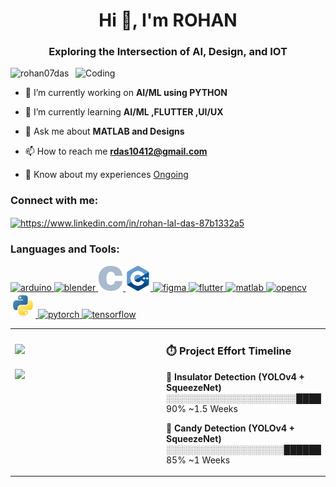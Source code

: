 <h1 align="center">Hi 👋, I'm ROHAN</h1>
<h3 align="center">Exploring the Intersection of AI, Design, and IOT</h3>
<img align="right" alt="Coding" width="400" src="https://media.giphy.com/media/K5kfQExKk731K/giphy.gif">
<p align="left"> <img src="https://komarev.com/ghpvc/?username=rohan07das&label=Profile%20views&color=0e75b6&style=flat" alt="rohan07das" /> </p>

- 🔭 I’m currently working on **AI/ML using PYTHON**

- 🌱 I’m currently learning **AI/ML ,FLUTTER ,UI/UX**

- 💬 Ask me about **MATLAB and Designs**

- 📫 How to reach me **rdas10412@gmail.com**

- 📄 Know about my experiences [Ongoing](Ongoing)

<h3 align="left">Connect with me:</h3>
<p align="left">
<a href="https://www.linkedin.com/in/rohan-lal-das-87b1332a5" target="blank"><img align="center" src="https://raw.githubusercontent.com/rahuldkjain/github-profile-readme-generator/master/src/images/icons/Social/linked-in-alt.svg" alt="https://www.linkedin.com/in/rohan-lal-das-87b1332a5" height="30" width="40" /></a>
</p>

<h3 align="left">Languages and Tools:</h3>
<p align="left"> <a href="https://www.arduino.cc/" target="_blank" rel="noreferrer"> <img src="https://cdn.worldvectorlogo.com/logos/arduino-1.svg" alt="arduino" width="40" height="40"/> </a> <a href="https://www.blender.org/" target="_blank" rel="noreferrer"> <img src="https://download.blender.org/branding/community/blender_community_badge_white.svg" alt="blender" width="40" height="40"/> </a> <a href="https://www.cprogramming.com/" target="_blank" rel="noreferrer"> <img src="https://raw.githubusercontent.com/devicons/devicon/master/icons/c/c-original.svg" alt="c" width="40" height="40"/> </a> <a href="https://www.w3schools.com/cpp/" target="_blank" rel="noreferrer"> <img src="https://raw.githubusercontent.com/devicons/devicon/master/icons/cplusplus/cplusplus-original.svg" alt="cplusplus" width="40" height="40"/> </a> <a href="https://www.figma.com/" target="_blank" rel="noreferrer"> <img src="https://www.vectorlogo.zone/logos/figma/figma-icon.svg" alt="figma" width="40" height="40"/> </a> <a href="https://flutter.dev" target="_blank" rel="noreferrer"> <img src="https://www.vectorlogo.zone/logos/flutterio/flutterio-icon.svg" alt="flutter" width="40" height="40"/> </a> <a href="https://www.mathworks.com/" target="_blank" rel="noreferrer"> <img src="https://upload.wikimedia.org/wikipedia/commons/2/21/Matlab_Logo.png" alt="matlab" width="40" height="40"/> </a> <a href="https://opencv.org/" target="_blank" rel="noreferrer"> <img src="https://www.vectorlogo.zone/logos/opencv/opencv-icon.svg" alt="opencv" width="40" height="40"/> </a> <a href="https://www.python.org" target="_blank" rel="noreferrer"> <img src="https://raw.githubusercontent.com/devicons/devicon/master/icons/python/python-original.svg" alt="python" width="40" height="40"/> </a> <a href="https://pytorch.org/" target="_blank" rel="noreferrer"> <img src="https://www.vectorlogo.zone/logos/pytorch/pytorch-icon.svg" alt="pytorch" width="40" height="40"/> </a> <a href="https://www.tensorflow.org" target="_blank" rel="noreferrer"> <img src="https://www.vectorlogo.zone/logos/tensorflow/tensorflow-icon.svg" alt="tensorflow" width="40" height="40"/> </a> </p>

<table>
  <tr>
    <!-- GitHub Stats -->
    <td valign="top" width="50%">
      <h3>
      <img src="https://github-readme-stats.vercel.app/api?username=Rohan07Das&show_icons=true&theme=default" width="100%" />
      <br><br>
      <img src="https://github-readme-streak-stats.herokuapp.com/?user=Rohan07Das&theme=default" width="100%" />
    </td>
    <!-- Project Effort Timeline with SVG Bars -->
    <td valign="top" width="50%">
      <h3>⏱️ Project Effort Timeline</h3>
 

**🔧 Insulator Detection (YOLOv4 + SqueezeNet)**  
░░░░░░░░░░░░░░░░░░░░░████ 90% ~1.5 Weeks

**🍬 Candy Detection (YOLOv4 + SqueezeNet)**  
░░░░░░░░░░░░░░░░░░░██████ 85% ~1 Weeks
    </td>
  </tr>
</table>

